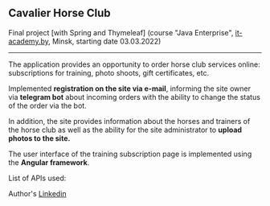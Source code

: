<h2>Cavalier Horse Club</h2>
Final project [with Spring and Thymeleaf] (course "Java Enterprise", <a href="http://it-academy.by">it-academy.by</a>, Minsk, starting date 03.03.2022)
<hr/>

<p>The application provides an opportunity to order horse club services online: subscriptions for training, photo shoots, gift certificates, etc.</p>
<p>Implemented <b>registration on the site via e-mail</b>, informing the site owner via <b>telegram bot</b> about incoming orders with the ability to change the status of the order via the bot.</p>
<p>In addition, the site provides information about the horses and trainers of the horse club as well as the ability for the site administrator to <b>upload photos to the site.</b></p>
<p>The user interface of the training subscription page is implemented using the <b>Angular framework</b>.</p>
<p>List of APIs used:</p>

<p>Author's <a href="https://www.linkedin.com/in/ayusikau/">Linkedin</a></p>
